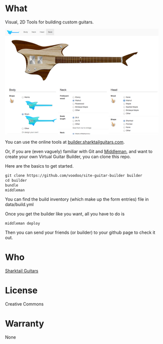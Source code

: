 # What

Visual, 2D Tools for building custom guitars.

![Builder Screenshot](screenshot.png "Screenshot of Builder")

You can use the online tools at [builder.sharktailguitars.com](http://builder.sharktailguitars.com).

Or, if you are (even vaguely) familiar with Git and [Middleman](http://middlemanapp.com/), and want to create your own Virtual Guitar Builder,  you can clone this repo. 

Here are the basics to get started.

    git clone https://github.com/voodoo/site-guitar-builder builder
    cd builder
    bundle
    middleman

You can find the build inventory (which make up the form entries) file in 
data/build.yml

Once you get the builder like you want, all you have to do is 

    middleman deploy
    
Then you can send your friends (or builder) to your github page to check it out.

# Who

[Sharktail Guitars](http://www.sharktailguitars.com)

# License

Creative Commons

# Warranty

None

